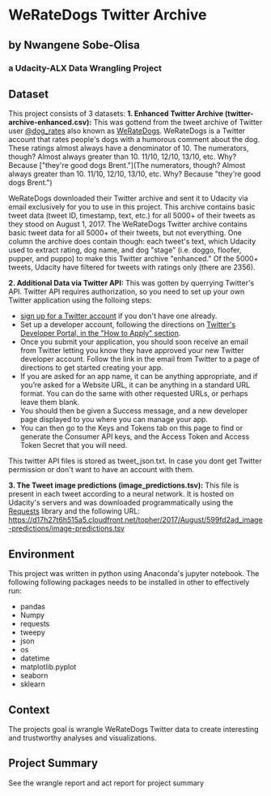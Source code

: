 # WeRateDogs Twitter Archive
## by Nwangene Sobe-Olisa
### a Udacity-ALX Data Wrangling Project

## Dataset
This project consists of 3 datasets:
**1. Enhanced Twitter Archive (twitter-archive-enhanced.csv):** This was gottend from the tweet archive of Twitter user [@dog_rates](https://twitter.com/dog_rates) also known as [WeRateDogs](https://en.wikipedia.org/wiki/WeRateDogs). WeRateDogs is a Twitter account that rates people's dogs with a humorous comment about the dog. These ratings almost always have a denominator of 10. The numerators, though? Almost always greater than 10. 11/10, 12/10, 13/10, etc. Why? Because ["they're good dogs Brent."](The numerators, though? Almost always greater than 10. 11/10, 12/10, 13/10, etc. Why? Because "they're good dogs Brent.")

WeRateDogs downloaded their Twitter archive and sent it to Udacity via email exclusively for you to use in this project. This archive contains basic tweet data (tweet ID, timestamp, text, etc.) for all 5000+ of their tweets as they stood on August 1, 2017. The WeRateDogs Twitter archive contains basic tweet data for all 5000+ of their tweets, but not everything. One column the archive does contain though: each tweet's text, which Udacity used to extract rating, dog name, and dog "stage" (i.e. doggo, floofer, pupper, and puppo) to make this Twitter archive "enhanced." Of the 5000+ tweets, Udacity have filtered for tweets with ratings only (there are 2356).

**2. Additional Data via Twitter API:** 
This was gotten by querrying Twitter's API. Twitter API requires authorization, so you need to set up your own Twitter application using the folloing steps:

* [sign up for a Twitter account](https://help.twitter.com/en/using-twitter/create-twitter-account) if you don't have one already.
* Set up a developer account, following the directions on [Twitter's Developer Portal, in the "How to Apply" section](https://developer.twitter.com/en/docs/developer-portal/overview).
* Once you submit your application, you should soon receive an email from Twitter letting you know they have approved your new Twitter developer account. Follow the link in the email from Twitter to a page of directions to get started creating your app.
* If you are asked for an app name, it can be anything appropriate, and if you’re asked for a Website URL, it can be anything in a standard URL format. You can do the same with other requested URLs, or perhaps leave them blank.
* You should then be given a Success message, and a new developer page displayed to you where you can manage your app.
* You can then go to the Keys and Tokens tab on this page to find or generate the Consumer API keys, and the Access Token and Access Token Secret that you will need.

This twitter API files is stored as tweet_json.txt. In case you dont get Twitter permission or don't want to have an account with them.

**3. The Tweet image predictions (image_predictions.tsv):**
This file is present in each tweet according to a neural network. It is hosted on Udacity's servers and was downloaded programmatically using the [Requests](https://pypi.org/project/requests/) library and the following URL: https://d17h27t6h515a5.cloudfront.net/topher/2017/August/599fd2ad_image-predictions/image-predictions.tsv

## Environment 
This project was written in python using Anaconda's jupyter notebook. The following following packages needs to be installed in other to effectively run:
* pandas
* Numpy
* requests
* tweepy
* json 
* os
* datetime
* matplotlib.pyplot
* seaborn
* sklearn

## Context
The projects goal is wrangle WeRateDogs Twitter data to create interesting and trustworthy analyses and visualizations.

## Project Summary
See the wrangle report and act report for project summary